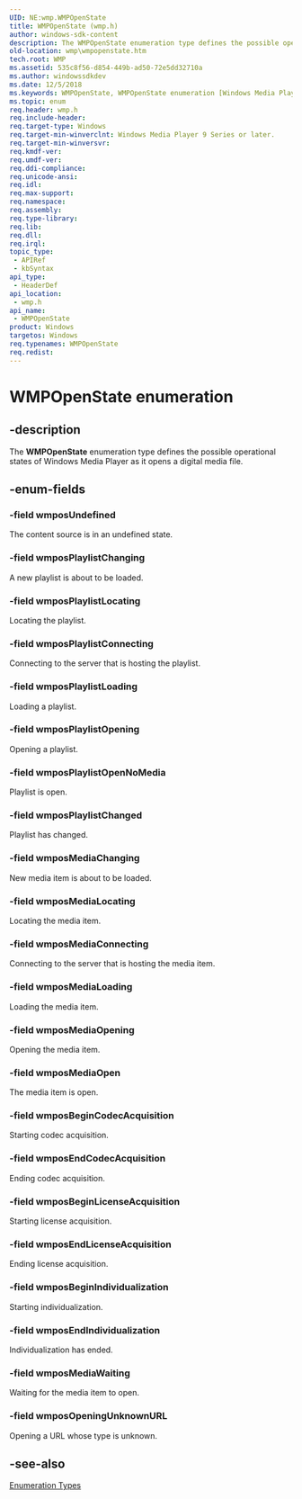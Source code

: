 ```yaml
---
UID: NE:wmp.WMPOpenState
title: WMPOpenState (wmp.h)
author: windows-sdk-content
description: The WMPOpenState enumeration type defines the possible operational states of Windows Media Player as it opens a digital media file.
old-location: wmp\wmpopenstate.htm
tech.root: WMP
ms.assetid: 535c8f56-d854-449b-ad50-72e5dd32710a
ms.author: windowssdkdev
ms.date: 12/5/2018
ms.keywords: WMPOpenState, WMPOpenState enumeration [Windows Media Player], wmp.wmpopenstate, wmp/WMPOpenState, wmp/wmposBeginCodecAcquisition, wmp/wmposBeginIndividualization, wmp/wmposBeginLicenseAcquisition, wmp/wmposEndCodecAcquisition, wmp/wmposEndIndividualization, wmp/wmposEndLicenseAcquisition, wmp/wmposMediaChanging, wmp/wmposMediaConnecting, wmp/wmposMediaLoading, wmp/wmposMediaLocating, wmp/wmposMediaOpen, wmp/wmposMediaOpening, wmp/wmposMediaWaiting, wmp/wmposOpeningUnknownURL, wmp/wmposPlaylistChanged, wmp/wmposPlaylistChanging, wmp/wmposPlaylistConnecting, wmp/wmposPlaylistLoading, wmp/wmposPlaylistLocating, wmp/wmposPlaylistOpenNoMedia, wmp/wmposPlaylistOpening, wmp/wmposUndefined, wmposBeginCodecAcquisition, wmposBeginIndividualization, wmposBeginLicenseAcquisition, wmposEndCodecAcquisition, wmposEndIndividualization, wmposEndLicenseAcquisition, wmposMediaChanging, wmposMediaConnecting, wmposMediaLoading, wmposMediaLocating, wmposMediaOpen, wmposMediaOpening, wmposMediaWaiting, wmposOpeningUnknownURL, wmposPlaylistChanged, wmposPlaylistChanging, wmposPlaylistConnecting, wmposPlaylistLoading, wmposPlaylistLocating, wmposPlaylistOpenNoMedia, wmposPlaylistOpening, wmposUndefined
ms.topic: enum
req.header: wmp.h
req.include-header: 
req.target-type: Windows
req.target-min-winverclnt: Windows Media Player 9 Series or later.
req.target-min-winversvr: 
req.kmdf-ver: 
req.umdf-ver: 
req.ddi-compliance: 
req.unicode-ansi: 
req.idl: 
req.max-support: 
req.namespace: 
req.assembly: 
req.type-library: 
req.lib: 
req.dll: 
req.irql: 
topic_type:
 - APIRef
 - kbSyntax
api_type:
 - HeaderDef
api_location:
 - wmp.h
api_name:
 - WMPOpenState
product: Windows
targetos: Windows
req.typenames: WMPOpenState
req.redist: 
---
```


# WMPOpenState enumeration


## -description



The <b>WMPOpenState</b> enumeration type defines the possible operational states of Windows Media Player as it opens a digital media file.




## -enum-fields




### -field wmposUndefined

The content source is in an undefined state.


### -field wmposPlaylistChanging

A new playlist is about to be loaded.


### -field wmposPlaylistLocating

Locating the playlist.


### -field wmposPlaylistConnecting

Connecting to the server that is hosting the playlist.


### -field wmposPlaylistLoading

Loading a playlist.


### -field wmposPlaylistOpening

Opening a playlist.


### -field wmposPlaylistOpenNoMedia

Playlist is open.


### -field wmposPlaylistChanged

Playlist has changed.


### -field wmposMediaChanging

New media item is about to be loaded.


### -field wmposMediaLocating

Locating the media item.


### -field wmposMediaConnecting

Connecting to the server that is hosting the media item.


### -field wmposMediaLoading

Loading the media item.


### -field wmposMediaOpening

Opening the media item.


### -field wmposMediaOpen

The media item is open.


### -field wmposBeginCodecAcquisition

Starting codec acquisition.


### -field wmposEndCodecAcquisition

Ending codec acquisition.


### -field wmposBeginLicenseAcquisition

Starting license acquisition.


### -field wmposEndLicenseAcquisition

Ending license acquisition.


### -field wmposBeginIndividualization

Starting individualization.


### -field wmposEndIndividualization

Individualization has ended.


### -field wmposMediaWaiting

Waiting for the media item to open.


### -field wmposOpeningUnknownURL

Opening a URL whose type is unknown.


## -see-also




<a href="https://msdn.microsoft.com/90689fb7-656d-4c06-a0a9-02bbe0e5b5dd">Enumeration Types</a>
 

 

